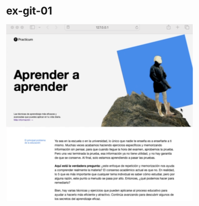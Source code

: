# ex-git-01

[![Everything Is AWESOME](https://github.com/mikenieva/ex-git-01/blob/741cfc259d57a177da45c0717ec139a36b0bfe8d/screen.png)](https://www.loom.com/embed/3561e757fd5b4b0ba3caa054275f8dbe?sid=df6b32a4-fef1-4432-b187-3adfd8bc7583)
